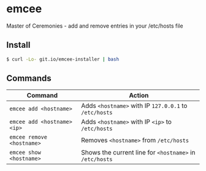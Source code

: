 # emcee
Master of Ceremonies - add and remove entries in your /etc/hosts file

## Install

```bash
$ curl -Lo- git.io/emcee-installer | bash
```

## Commands

| Command | Action |
|---|---|
| `emcee add <hostname>` | Adds `<hostname>` with IP `127.0.0.1` to `/etc/hosts` |
| `emcee add <hostname> <ip>` | Adds `<hostname>` with IP `<ip>` to `/etc/hosts` |
| `emcee remove <hostname>` | Removes `<hostname>` from `/etc/hosts` |
| `emcee show <hostname>` | Shows the current line for `<hostname>` in `/etc/hosts` |
